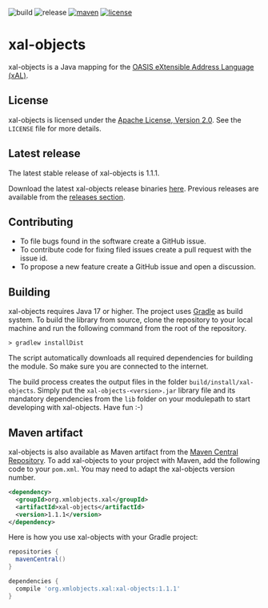 ![build](https://img.shields.io/github/actions/workflow/status/xmlobjects/xal-objects/xal-objects-build.yml?logo=Gradle)
![release](https://img.shields.io/github/v/release/xmlobjects/xal-objects?display_name=tag)
[![maven](https://maven-badges.herokuapp.com/maven-central/org.xmlobjects.xal/xal-objects/badge.svg)](https://maven-badges.herokuapp.com/maven-central/org.xmlobjects.xal/xal-objects)
[![license](https://img.shields.io/badge/license-Apache_2.0-blue.svg)](https://opensource.org/licenses/Apache-2.0)

# xal-objects
xal-objects is a Java mapping for the [OASIS eXtensible Address Language (xAL)](http://docs.oasis-open.org/ciq/v3.0/cs02/specs/ciq-specs-v3-cs2.html).

## License
xal-objects is licensed under the [Apache License, Version 2.0](http://www.apache.org/licenses/LICENSE-2.0).
See the `LICENSE` file for more details.

## Latest release
The latest stable release of xal-objects is 1.1.1.

Download the latest xal-objects release binaries [here](https://github.com/xmlobjects/xal-objects/releases/latest).
Previous releases are available from the [releases section](https://github.com/xmlobjects/xal-objects/releases).

## Contributing
* To file bugs found in the software create a GitHub issue.
* To contribute code for fixing filed issues create a pull request with the issue id.
* To propose a new feature create a GitHub issue and open a discussion.

## Building
xal-objects requires Java 17 or higher. The project uses [Gradle](https://gradle.org/) as build system. To build the
library from source, clone the repository to your local machine and run the following command from the root of the
repository.

    > gradlew installDist

The script automatically downloads all required dependencies for building the module. So make sure you are connected
to the internet.

The build process creates the output files in the folder `build/install/xal-objects`. Simply put the
`xal-objects-<version>.jar` library file and its mandatory dependencies from the `lib` folder on your modulepath to
start developing with xal-objects. Have fun :-)

## Maven artifact
xal-objects is also available as Maven artifact from the
[Maven Central Repository](https://search.maven.org/artifact/org.xmlobjects.xal/xal-objects). To add xal-objects to your
project with Maven, add the following code to your `pom.xml`. You may need to adapt the xal-objects version number.

```xml
<dependency>
  <groupId>org.xmlobjects.xal</groupId>
  <artifactId>xal-objects</artifactId>
  <version>1.1.1</version>
</dependency>
```

Here is how you use xal-objects with your Gradle project:

```gradle
repositories {
  mavenCentral()
}

dependencies {
  compile 'org.xmlobjects.xal:xal-objects:1.1.1'
}
```
